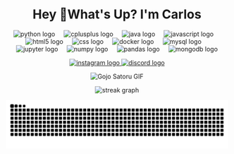 <h1 align="center">Hey 👋What's Up? I'm Carlos</h1>

<!-- BLOQUE DE TECNOLOGÍAS -->

<p align="center">
<img src="https://skillicons.dev/icons?i=py" height="60" alt="python logo"  />
<img width="12" />
<img src="https://cdn.jsdelivr.net/gh/devicons/devicon/icons/cplusplus/cplusplus-original.svg" height="60" alt="cplusplus logo"  />
<img width="12" />
<img src="https://cdn.jsdelivr.net/gh/devicons/devicon/icons/java/java-original.svg" height="60" alt="java logo"  />
<img width="12" />
<img src="https://cdn.jsdelivr.net/gh/devicons/devicon/icons/javascript/javascript-original.svg" height="60" alt="javascript logo"  />
<img width="12" />
<img src="https://cdn.jsdelivr.net/gh/devicons/devicon/icons/html5/html5-original.svg" height="60" alt="html5 logo"  />
<img width="12" />
<img src="https://cdn.jsdelivr.net/gh/devicons/devicon/icons/css3/css3-original.svg" height="60" alt="css logo"  />
<img width="12" />
<img src="https://cdn.jsdelivr.net/gh/devicons/devicon/icons/docker/docker-original.svg" height="60" alt="docker logo"  />
<img width="12" />
<img src="https://cdn.jsdelivr.net/gh/devicons/devicon/icons/mysql/mysql-original.svg" height="60" alt="mysql logo"  />
<img width="12" />
<img src="https://cdn.jsdelivr.net/gh/devicons/devicon/icons/jupyter/jupyter-original.svg" height="60" alt="jupyter logo"  />
<img width="12" />
<img src="https://cdn.jsdelivr.net/gh/devicons/devicon/icons/numpy/numpy-original.svg" height="60" alt="numpy logo"  />
<img width="12" />
<img src="https://cdn.jsdelivr.net/gh/devicons/devicon/icons/pandas/pandas-original.svg" height="60" alt="pandas logo"  />
<img width="12" />
<img src="https://cdn.jsdelivr.net/gh/devicons/devicon/icons/mongodb/mongodb-original.svg" height="60" alt="mongodb logo"  />
</p>

<!-- BLOQUE DE REDES SOCIALES -->

<p align="center">
<a href="https://www.instagram.com/carlitos.doodles/" target="_blank">
<img src="https://img.shields.io/static/v1?message=Instagram&logo=instagram&label=&color=E4405F&logoColor=white&labelColor=&style=for-the-badge" height="25" alt="instagram logo"  />
</a>
<a href="https://discord.com/users/carlitops" target="_blank">
<img src="https://img.shields.io/static/v1?message=Discord&logo=discord&label=&color=7289DA&logoColor=white&labelColor=&style=for-the-badge" height="25" alt="discord logo"  />
</a>
</p>

<!-- BLOQUE DE GIF (GOJO) -->

<p align="center">
<!-- Enlace directo a Giphy para evitar el botón de play -->
<img height="200" src="https://media0.giphy.com/media/v1.Y2lkPTc5MGI3NjExOWY3N2w4cG80MjZ5MGRiYXViM2ozMGIxN2lmOG5zbTA1OXZleGJhaSZlcD12MV9pbnRlcm5hbF9naWZfYnlfaWQmY3Q9Zw/vmWCBFqmJ5D7Er6H2F/giphy.gif" alt="Gojo Satoru GIF" />
</p>

<!-- BLOQUE DE ESTADÍSTICAS (SOLO STREAK) -->

<p align="center">
<img src="https://streak-stats.demolab.com?user=Carlitops13&locale=en&mode=daily&theme=dracula&hide_border=false&border_radius=5&order=3" height="150" alt="streak graph"  />
</p>

<!-- BLOQUE DE GRÁFICO PACMAN (NECESITA LA ACTION) -->

<picture>
<source media="(prefers-color-scheme: dark)" srcset="https://raw.githubusercontent.com/Carlitops13/Carlitops13/output/pacman-contribution-graph-dark.svg">
<source media="(prefers-color-scheme: light)" srcset="https://raw.githubusercontent.com/Carlitops13/Carlitops13/output/pacman-contribution-graph.svg">
<img alt="pacman contribution graph" src="https://raw.githubusercontent.com/Carlitops13/Carlitops13/output/pacman-contribution-graph.svg">
</picture>

